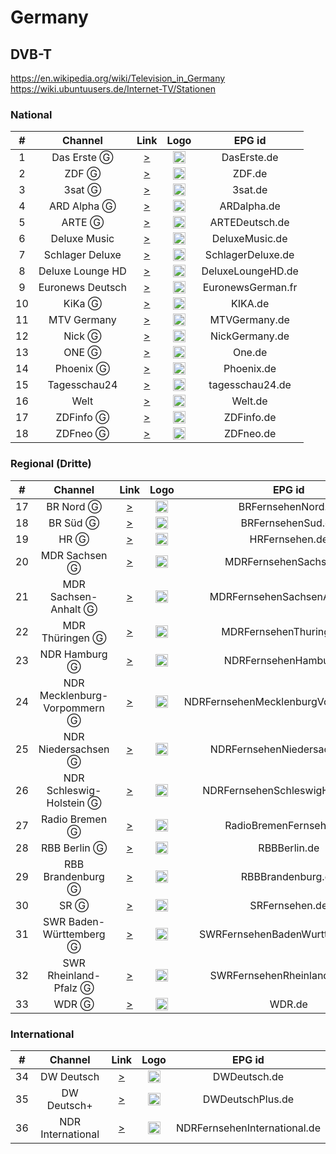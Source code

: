 <h1>Germany</h1>

<h2>DVB-T</h2>

https://en.wikipedia.org/wiki/Television_in_Germany
https://wiki.ubuntuusers.de/Internet-TV/Stationen
<h3>National</h3>

| #   | Channel          | Link  | Logo | EPG id |
|:---:|:----------------:|:-----:|:----:|:------:|
| 1   | Das Erste Ⓖ     | [>](https://mcdn.daserste.de/daserste/de/master.m3u8) | <img height="20" src="https://upload.wikimedia.org/wikipedia/commons/thumb/c/ca/Das_Erste_2014.svg/640px-Das_Erste_2014.svg.png"/> | DasErste.de |
| 2   | ZDF Ⓖ           | [>](http://zdf-hls-15.akamaized.net/hls/live/2016498/de/veryhigh/master.m3u8) | <img height="20" src="https://upload.wikimedia.org/wikipedia/commons/thumb/c/c1/ZDF_logo.svg/640px-ZDF_logo.svg.png"/> | ZDF.de |
| 3   | 3sat Ⓖ          | [>](https://zdf-hls-18.akamaized.net/hls/live/2016501/dach/veryhigh/master.m3u8) | <img height="20" src="https://upload.wikimedia.org/wikipedia/commons/thumb/8/81/3sat_2019.svg/640px-3sat_2019.svg.png"/> | 3sat.de |
| 4   | ARD Alpha Ⓖ     | [>](https://mcdn.br.de/br/fs/ard_alpha/hls/de/master.m3u8) | <img height="20" src="https://upload.wikimedia.org/wikipedia/commons/thumb/4/4b/ARD_alpha.svg/640px-ARD_alpha.svg.png"/> | ARDalpha.de |
| 5   | ARTE Ⓖ          | [>](https://artesimulcast.akamaized.net/hls/live/2030993/artelive_de/index.m3u8) | <img height="20" src="https://upload.wikimedia.org/wikipedia/commons/thumb/4/43/Arte_Logo_2017.svg/186px-Arte_Logo_2017.svg.png"/> | ARTEDeutsch.de |
| 6   | Deluxe Music     | [>](https://sdn-global-live-streaming-packager-cache.3qsdn.com/13456/13456_264_live.m3u8) | <img height="20" src="https://i.imgur.com/E65GQN9.png"/> | DeluxeMusic.de |
| 7   | Schlager Deluxe  | [>](https://sdn-global-live-streaming-packager-cache.3qsdn.com/26658/26658_264_live.m3u8) | <img height="20" src="https://i.imgur.com/YPpgUOg.png"/> | SchlagerDeluxe.de |
| 8   | Deluxe Lounge HD | [>](https://stream.ads.ottera.tv/playlist.m3u8?network_id=2664) | <img height="20" src="https://i.imgur.com/JN6Kd0q.png"/> | DeluxeLoungeHD.de |
| 9   | Euronews Deutsch | [>](https://euronews.alteox.app/hls/de_stream.m3u8) | <img height="20" src="https://upload.wikimedia.org/wikipedia/commons/thumb/9/9c/Euronews_2022.svg/640px-Euronews_2022.svg.png"/> | EuronewsGerman.fr |
| 10  | KiKa Ⓖ          | [>](https://kikageohls.akamaized.net/hls/live/2022693/livetvkika_de/master.m3u8) | <img height="20" src="https://upload.wikimedia.org/wikipedia/commons/thumb/f/f5/Kika_2012.svg/640px-Kika_2012.svg.png"/> | KIKA.de |
| 11  | MTV Germany      | [>](https://0d26a00dfbb1.airspace-cdn.cbsivideo.com/mtvg18ef/master/mtvg18ef.m3u8) | <img height="20" src="https://upload.wikimedia.org/wikipedia/commons/thumb/0/0d/MTV-2021.svg/640px-MTV-2021.svg.png"/> | MTVGermany.de |
| 12  | Nick Ⓖ          | [>](https://0d26a00dfbb1.airspace-cdn.cbsivideo.com/nick1999/master/nick1999.m3u8) | <img height="20" src="https://i.imgur.com/mhldfsB.png"/> | NickGermany.de |
| 13  | ONE Ⓖ           | [>](https://mcdn.one.ard.de/ardone/hls/master.m3u8) | <img height="20" src="https://upload.wikimedia.org/wikipedia/commons/thumb/3/3d/One_2022.svg/640px-One_2022.svg.png"/> | One.de |
| 14  | Phoenix Ⓖ       | [>](https://zdf-hls-19.akamaized.net/hls/live/2016502/de/veryhigh/master.m3u8) | <img height="20" src="https://upload.wikimedia.org/wikipedia/commons/thumb/4/43/Phoenix-logo-2018.svg/640px-Phoenix-logo-2018.svg.png"/> | Phoenix.de |
| 15  | Tagesschau24     | [>](https://tagesschau.akamaized.net/hls/live/2020115/tagesschau/tagesschau_1/master.m3u8) | <img height="20" src="https://upload.wikimedia.org/wikipedia/commons/thumb/2/24/Tagesschau24-2012.svg/640px-Tagesschau24-2012.svg.png"/> | tagesschau24.de |
| 16  | Welt             | [>](https://w-live2weltcms.akamaized.net/hls/live/2041019/Welt-LivePGM/index.m3u8) | <img height="20" src="https://upload.wikimedia.org/wikipedia/commons/thumb/3/3b/Welt_TV_Logo_2016.svg/640px-Welt_TV_Logo_2016.svg.png"/> | Welt.de |
| 17  | ZDFinfo Ⓖ       | [>](https://zdf-hls-17.akamaized.net/hls/live/2016500/de/veryhigh/master.m3u8) | <img height="20" src="https://upload.wikimedia.org/wikipedia/commons/thumb/3/34/ZDFinfo_2011.svg/640px-ZDFinfo_2011.svg.png"/> | ZDFinfo.de |
| 18  | ZDFneo Ⓖ        | [>](https://zdf-hls-16.akamaized.net/hls/live/2016499/de/veryhigh/master.m3u8) | <img height="20" src="https://upload.wikimedia.org/wikipedia/commons/thumb/8/8c/ZDFneo2017_Logo.svg/569px-ZDFneo2017_Logo.svg.png"/> | ZDFneo.de |

<h3>Regional (Dritte)</h3>

| #   | Channel                       | Link  | Logo | EPG id |
|:---:|:-----------------------------:|:-----:|:----:|:------:|
| 17  | BR Nord Ⓖ                    | [>](https://mcdn.br.de/br/fs/bfs_nord/hls/de/master.m3u8) | <img height="20" src="https://upload.wikimedia.org/wikipedia/commons/thumb/9/9b/Logo_BR_Fernsehen_2021.svg/768px-Logo_BR_Fernsehen_2021.svg.png"/> | BRFernsehenNord.de |
| 18  | BR Süd Ⓖ                     | [>](https://brcdn.vo.llnwd.net/br/fs/bfs_sued/hls/de/master.m3u8) | <img height="20" src="https://upload.wikimedia.org/wikipedia/commons/thumb/9/9b/Logo_BR_Fernsehen_2021.svg/768px-Logo_BR_Fernsehen_2021.svg.png"/> | BRFernsehenSud.de |
| 19  | HR Ⓖ                         | [>](https://hrhls.akamaized.net/hls/live/2024525/hrhls/master.m3u8) | <img height="20" src="https://upload.wikimedia.org/wikipedia/commons/thumb/6/63/Hr-fernsehen_Logo_2015.svg/640px-Hr-fernsehen_Logo_2015.svg.png"/> | HRFernsehen.de |
| 20  | MDR Sachsen Ⓖ                | [>](https://mdrtvsnhls.akamaized.net/hls/live/2016928/mdrtvsn/master.m3u8) | <img height="20" src="https://upload.wikimedia.org/wikipedia/commons/thumb/6/61/MDR_Logo_2017.svg/640px-MDR_Logo_2017.svg.png"/> | MDRFernsehenSachsen.de |
| 21  | MDR Sachsen-Anhalt Ⓖ         | [>](https://mdrtvsahls.akamaized.net/hls/live/2016879/mdrtvsa/master.m3u8) | <img height="20" src="https://upload.wikimedia.org/wikipedia/commons/thumb/6/61/MDR_Logo_2017.svg/640px-MDR_Logo_2017.svg.png"/> | MDRFernsehenSachsenAnhalt.de |
| 22  | MDR Thüringen Ⓖ              | [>](https://mdrtvthhls.akamaized.net/hls/live/2016880/mdrtvth/master.m3u8) | <img height="20" src="https://upload.wikimedia.org/wikipedia/commons/thumb/6/61/MDR_Logo_2017.svg/640px-MDR_Logo_2017.svg.png"/> | MDRFernsehenThuringen.de |
| 23  | NDR Hamburg Ⓖ                | [>](https://mcdn.ndr.de/ndr/hls/ndr_fs/ndr_hh/master.m3u8) | <img height="20" src="https://upload.wikimedia.org/wikipedia/commons/thumb/e/e9/Logo_NDR_Fernsehen_2017.svg/578px-Logo_NDR_Fernsehen_2017.svg.png"/> | NDRFernsehenHamburg.de |
| 24  | NDR Mecklenburg-Vorpommern Ⓖ | [>](https://mcdn.ndr.de/ndr/hls/ndr_fs/ndr_mv/master.m3u8) | <img height="20" src="https://upload.wikimedia.org/wikipedia/commons/thumb/e/e9/Logo_NDR_Fernsehen_2017.svg/578px-Logo_NDR_Fernsehen_2017.svg.png"/> | NDRFernsehenMecklenburgVorpommern.de |
| 25  | NDR Niedersachsen Ⓖ          | [>](https://mcdn.ndr.de/ndr/hls/ndr_fs/ndr_nds/master.m3u8) | <img height="20" src="https://upload.wikimedia.org/wikipedia/commons/thumb/e/e9/Logo_NDR_Fernsehen_2017.svg/578px-Logo_NDR_Fernsehen_2017.svg.png"/> | NDRFernsehenNiedersachsen.de |
| 26  | NDR Schleswig-Holstein Ⓖ     | [>](https://mcdn.ndr.de/ndr/hls/ndr_fs/ndr_sh/master.m3u8) | <img height="20" src="https://upload.wikimedia.org/wikipedia/commons/thumb/e/e9/Logo_NDR_Fernsehen_2017.svg/578px-Logo_NDR_Fernsehen_2017.svg.png"/> | NDRFernsehenSchleswigHolstein.de |
| 27  | Radio Bremen Ⓖ               | [>](https://rbhlslive.akamaized.net/hls/live/2020435/rbfs/master.m3u8) | <img height="20" src="https://upload.wikimedia.org/wikipedia/commons/thumb/3/39/Logo_Radio_Bremen.svg/640px-Logo_Radio_Bremen.svg.png"/> | RadioBremenFernsehen.de |
| 28  | RBB Berlin Ⓖ                 | [>](https://rbb-hls-berlin.akamaized.net/hls/live/2017824/rbb_berlin/master.m3u8) | <img height="20" src="https://upload.wikimedia.org/wikipedia/commons/thumb/e/ec/Rbb_Fernsehen_Logo_2017.08.svg/640px-Rbb_Fernsehen_Logo_2017.08.svg.png"/> | RBBBerlin.de |
| 29  | RBB Brandenburg Ⓖ            | [>](https://rbb-hls-brandenburg.akamaized.net/hls/live/2017825/rbb_brandenburg/master.m3u8) | <img height="20" src="https://upload.wikimedia.org/wikipedia/commons/thumb/e/ec/Rbb_Fernsehen_Logo_2017.08.svg/640px-Rbb_Fernsehen_Logo_2017.08.svg.png"/> | RBBBrandenburg.de |
| 30  | SR Ⓖ                         | [>](https://srfs.akamaized.net/hls/live/689649/srfsgeo/index.m3u8) | <img height="20" src="https://upload.wikimedia.org/wikipedia/commons/thumb/5/58/SR_Fernsehen.svg/639px-SR_Fernsehen.svg.png"/> | SRFernsehen.de |
| 31  | SWR Baden-Württemberg Ⓖ      | [>](https://swrbwd-hls.akamaized.net/hls/live/2018672/swrbwd/master.m3u8) | <img height="20" src="https://upload.wikimedia.org/wikipedia/commons/thumb/c/cc/SWR_Fernsehen_Logo_2014.svg/640px-SWR_Fernsehen_Logo_2014.svg.png"/> | SWRFernsehenBadenWurttemberg.de |
| 32  | SWR Rheinland-Pfalz Ⓖ        | [>](https://swrrpd-hls.akamaized.net/hls/live/2018676/swrrpd/master.m3u8) | <img height="20" src="https://upload.wikimedia.org/wikipedia/commons/thumb/c/cc/SWR_Fernsehen_Logo_2014.svg/640px-SWR_Fernsehen_Logo_2014.svg.png"/> | SWRFernsehenRheinlandPfalz.de |
| 33  | WDR Ⓖ                        | [>](https://mcdn.wdr.de/wdr/wdrfs/de/master.m3u8) | <img height="20" src="https://upload.wikimedia.org/wikipedia/commons/thumb/b/b3/Wdr_fernsehen_logo_2016.svg/640px-Wdr_fernsehen_logo_2016.svg.png"/> | WDR.de |

<h3>International</h3>

| #   | Channel           | Link  | Logo | EPG id |
|:---:|:-----------------:|:-----:|:----:|:------:|
| 34  | DW Deutsch        | [>](https://dwamdstream111.akamaized.net/hls/live/2017972/dwstream111/index.m3u8) | <img height="20" src="https://upload.wikimedia.org/wikipedia/commons/thumb/6/69/Deutsche_Welle_Logo.svg/320px-Deutsche_Welle_Logo.svg.png"/> | DWDeutsch.de |
| 35  | DW Deutsch+       | [>](https://dwamdstream110.akamaized.net/hls/live/2017971/dwstream110/index.m3u8) | <img height="20" src="https://upload.wikimedia.org/wikipedia/commons/thumb/6/69/Deutsche_Welle_Logo.svg/320px-Deutsche_Welle_Logo.svg.png"/> | DWDeutschPlus.de |
| 36  | NDR International | [>](https://ndrint.akamaized.net/hls/live/2020766/ndr_int/index.m3u8) | <img height="20" src="https://upload.wikimedia.org/wikipedia/commons/thumb/e/e9/Logo_NDR_Fernsehen_2017.svg/578px-Logo_NDR_Fernsehen_2017.svg.png"/> | NDRFernsehenInternational.de |

